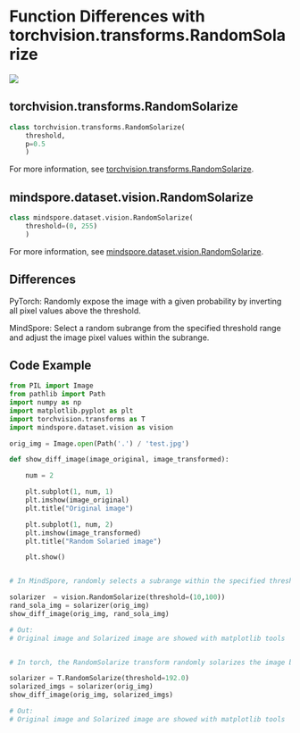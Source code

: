 # Function Differences with torchvision.transforms.RandomSolarize

<a href="https://gitee.com/mindspore/docs/blob/master/docs/mindspore/source_en/note/api_mapping/pytorch_diff/RandomSolarize.md" target="_blank"><img src="https://mindspore-website.obs.cn-north-4.myhuaweicloud.com/website-images/master/resource/_static/logo_source_en.png"></a>

## torchvision.transforms.RandomSolarize

```python
class torchvision.transforms.RandomSolarize(
    threshold,
    p=0.5
    )
```

For more information, see [torchvision.transforms.RandomSolarize](https://pytorch.org/vision/0.10/transforms.html#torchvision.transforms.RandomSolarize).

## mindspore.dataset.vision.RandomSolarize

```python
class mindspore.dataset.vision.RandomSolarize(
    threshold=(0, 255)
    )
```

For more information, see [mindspore.dataset.vision.RandomSolarize](https://mindspore.cn/docs/en/master/api_python/dataset_vision/mindspore.dataset.vision.RandomSolarize.html#mindspore.dataset.vision.RandomSolarize).

## Differences

PyTorch: Randomly expose the image with a given probability by inverting all pixel values above the threshold.

MindSpore: Select a random subrange from the specified threshold range and adjust the image pixel values within the subrange.

## Code Example

```python
from PIL import Image
from pathlib import Path
import numpy as np
import matplotlib.pyplot as plt
import torchvision.transforms as T
import mindspore.dataset.vision as vision

orig_img = Image.open(Path('.') / 'test.jpg')

def show_diff_image(image_original, image_transformed):

    num = 2

    plt.subplot(1, num, 1)
    plt.imshow(image_original)
    plt.title("Original image")

    plt.subplot(1, num, 2)
    plt.imshow(image_transformed)
    plt.title("Random Solaried image")

    plt.show()


# In MindSpore, randomly selects a subrange within the specified threshold range and sets the pixel value within the subrange to (255 - pixel).

solarizer  = vision.RandomSolarize(threshold=(10,100))
rand_sola_img = solarizer(orig_img)
show_diff_image(orig_img, rand_sola_img)

# Out:
# Original image and Solarized image are showed with matplotlib tools


# In torch, the RandomSolarize transform randomly solarizes the image by inverting all pixel values above the threshold.

solarizer = T.RandomSolarize(threshold=192.0)
solarized_imgs = solarizer(orig_img)
show_diff_image(orig_img, solarized_imgs)

# Out:
# Original image and Solarized image are showed with matplotlib tools
```
